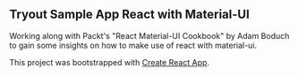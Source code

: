## Tryout Sample App React with Material-UI

Working along with Packt's "React Material-UI Cookbook" by Adam Boduch to gain some insights on how to make use of react with material-ui.

This project was bootstrapped with [Create React App](https://github.com/facebook/create-react-app).
